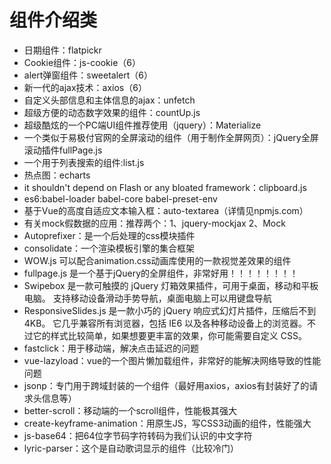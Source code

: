 # 组件介绍类
- 日期组件：flatpickr
- Cookie组件：js-cookie（6）
- alert弹窗组件：sweetalert（6）
- 新一代的ajax技术：axios（6）
- 自定义头部信息和主体信息的ajax：unfetch
- 超级方便的动态数字效果的组件：countUp.js
- 超级酷炫的一个PC端UI组件推荐使用（jquery）：Materialize
- 一个类似于易极付官网的全屏滚动的组件（用于制作全屏网页）：jQuery全屏滚动插件fullPage.js
- 一个用于列表搜索的组件:list.js
- 热点图：echarts
- it shouldn't depend on Flash or any bloated framework：clipboard.js
- es6:babel-loader babel-core babel-preset-env
- 基于Vue的高度自适应文本输入框：auto-textarea（详情见npmjs.com）
- 有关mock假数据的应用：推荐两个：1、jquery-mockjax  2、Mock
- Autoprefixer：是一个后处理的css模块插件
- consolidate：一个渲染模板引擎的集合框架
- WOW.js   可以配合animation.css动画库使用的一款视觉差效果的组件
- fullpage.js   是一个基于jQuery的全屏组件，非常好用！！！！！！！！
- Swipebox 是一款可触摸的 jQuery 灯箱效果插件，可用于桌面，移动和平板电脑。 支持移动设备滑动手势导航，桌面电脑上可以用键盘导航
- ResponsiveSlides.js 是一款小巧的 jQuery 响应式幻灯片插件，压缩后不到 4KB。
		它几乎兼容所有浏览器，包括 IE6 以及各种移动设备上的浏览器。不过它的样式比较简单，如果想要更丰富的效果，你可能需要自定义 CSS。
- fastclick：用于移动端，解决点击延迟的问题
- vue-lazyload：vue的一个图片懒加载组件，非常好的能解决网络导致的性能问题
- jsonp：专门用于跨域封装的一个组件（最好用axios，axios有封装好了的请求头信息等）
- better-scroll：移动端的一个scroll组件，性能极其强大
- create-keyframe-animation：用原生JS，写CSS3动画的组件，性能强大
- js-base64：把64位字节码字符转码为我们认识的中文字符
- lyric-parser：这个是自动歌词显示的组件（比较冷门）